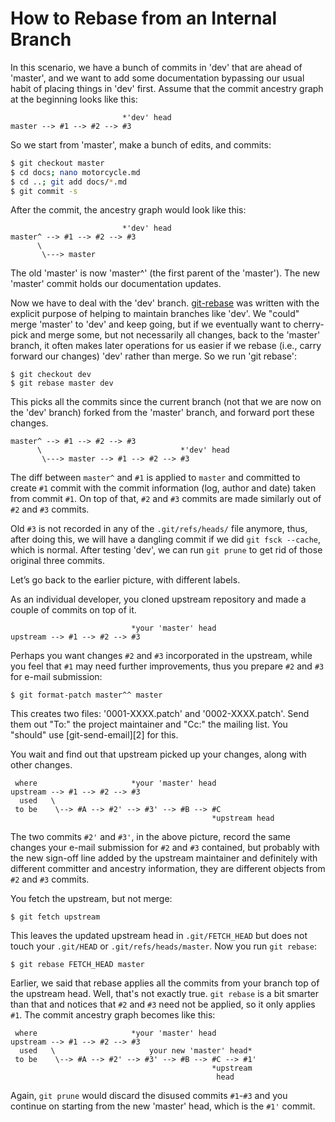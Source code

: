 # How to Rebase from an Internal Branch

In this scenario, we have a bunch of commits in 'dev' that are ahead 
of 'master', and we want to add some documentation bypassing our usual habit of placing things in 'dev' first. Assume that the commit ancestry graph at the beginning looks like this:

```
                         *'dev' head
master --> #1 --> #2 --> #3
```

So we start from 'master', make a bunch of edits, and commits:

```sh
$ git checkout master
$ cd docs; nano motorcycle.md
$ cd ..; git add docs/*.md
$ git commit -s
```

After the commit, the ancestry graph would look like this:

```
                         *'dev' head
master^ --> #1 --> #2 --> #3
      \
       \---> master
```

The old 'master' is now 'master^' (the first parent of the 'master'). The new 
'master' commit holds our documentation updates.

Now we have to deal with the 'dev' branch. [git-rebase][1] was written with the 
explicit purpose of helping to maintain branches like 'dev'. We "could" merge 
'master' to 'dev' and keep going, but if we eventually want to cherry-pick and 
merge some, but not necessarily all changes, back to the 'master' branch, it 
often makes later operations for us easier if we rebase (i.e., carry forward 
our changes) 'dev' rather than merge. So we run 'git rebase':

```
$ git checkout dev
$ git rebase master dev
```

This picks all the commits since the current branch (not that we are now on the 
'dev' branch) forked from the 'master' branch, and forward port these changes.

```
master^ --> #1 --> #2 --> #3
      \                               *'dev' head
       \---> master --> #1 --> #2 --> #3
```

The diff between `master^` and `#1` is applied to `master` and committed to 
create `#1` commit with the commit information (log, author and date) taken 
from commit `#1`. On top of that, `#2` and `#3` commits are made similarly out 
of `#2` and `#3` commits.

Old `#3` is not recorded in any of the `.git/refs/heads/` file anymore, thus, 
after doing this, we will have a dangling commit if we did `git fsck --cache`, 
which is normal. After testing 'dev', we can run `git prune` to get rid of 
those original three commits.

Let’s go back to the earlier picture, with different labels.

As an individual developer, you cloned upstream repository and made a couple of 
commits on top of it.

```
                           *your 'master' head
upstream --> #1 --> #2 --> #3
```

Perhaps you want changes `#2` and `#3` incorporated in the upstream, while you 
feel that `#1` may need further improvements, thus you prepare `#2` and `#3` 
for e-mail submission:

```
$ git format-patch master^^ master
```

This creates two files: '0001-XXXX.patch' and '0002-XXXX.patch'. Send them out 
"To:" the project maintainer and "Cc:" the mailing list. You "should" use 
[git-send-email][2] for this.

You wait and find out that upstream picked up your changes, along with 
other changes.

```
 where                     *your 'master' head
upstream --> #1 --> #2 --> #3
  used   \
 to be    \--> #A --> #2' --> #3' --> #B --> #C
                                             *upstream head
```

The two commits `#2'` and `#3'`, in the above picture, record the same changes 
your e-mail submission for `#2` and `#3` contained, but probably with the new 
sign-off line added by the upstream maintainer and definitely with different 
committer and ancestry information, they are different objects from `#2` and 
`#3` commits.

You fetch the upstream, but not merge:

```
$ git fetch upstream
```

This leaves the updated upstream head in `.git/FETCH_HEAD` but does not touch 
your `.git/HEAD` or `.git/refs/heads/master`. Now you run `git rebase`: 

```
$ git rebase FETCH_HEAD master
```

Earlier, we said that rebase applies all the commits from your branch top of 
the upstream head. Well, that's not exactly true. `git rebase` is a bit smarter 
than that and notices that `#2` and `#3` need not be applied, so it only 
applies `#1`. The commit ancestry graph becomes like this:

```
 where                     *your 'master' head
upstream --> #1 --> #2 --> #3
  used   \                     your new 'master' head*
 to be    \--> #A --> #2' --> #3' --> #B --> #C --> #1'
                                             *upstream
                                              head
```

Again, `git prune` would discard the disused commits `#1`-`#3` and you continue 
on starting from the new 'master' head, which is the `#1'` commit.

[1]: https://git-scm.com/docs/git-rebase
[1]: https://git-scm.com/docs/git-send-email